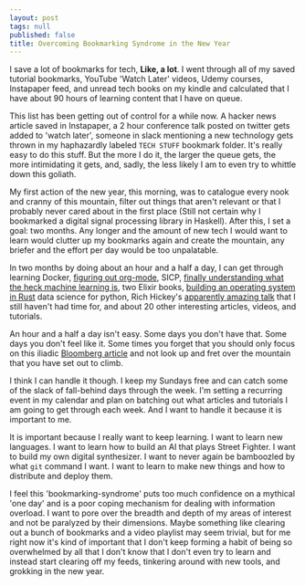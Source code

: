 ```yaml
---
layout: post
tags: null
published: false
title: Overcoming Bookmarking Syndrome in the New Year
---
```


I save a lot of bookmarks for tech, **Like, a lot**. I went through all of my saved tutorial bookmarks, YouTube 'Watch Later' videos, Udemy courses, Instapaper feed, and unread tech books on my kindle and calculated that I have about 90 hours of learning content that I have on queue. 

This list has been getting out of control for a while now. A hacker news article saved in Instapaper, a 2 hour conference talk posted on twitter gets added to 'watch later', someone in slack mentioning a new technology  gets thrown in my haphazardly labeled `TECH STUFF` bookmark folder. It's really easy to do this stuff. But the more I do it, the larger the queue gets, the more intimidating it gets, and, sadly, the less likely I am to even try to whittle down this goliath.

My first action of the new year, this morning, was to catalogue every nook and cranny of this mountain, filter out things that aren't relevant or that I probably never cared about in the first place (Still not certain why I bookmarked a digital signal processing library in Haskell). After this, I set a goal: two months. Any longer and the amount of new tech I would want to learn would clutter up my bookmarks again and create the mountain, any briefer and the effort per day would be too unpalatable. 

In two months by doing about an hour and a half a day, I can get through learning Docker, [figuring out org-mode](https://www.youtube.com/watch?v=KdcXu_RdKI0&list=WL&index=23), SICP, [finally understanding what the heck machine learning is](http://pythonforengineers.com/machine-learning-for-complete-beginners/), two Elixir books, [building an operating system in Rust](http://www.piston.rs/) data science for python, Rich Hickey's [apparently amazing talk](http://www.infoq.com/presentations/Simple-Made-Easy) that I still haven't had time for, and about 20 other interesting articles, videos, and tutorials.

An hour and a half a day isn't easy. Some days you don't have that. Some days you don't feel like it. Some times you forget that you should only focus on this 
iliadic [Bloomberg article](http://www.bloomberg.com/graphics/2015-paul-ford-what-is-code/) and not look up and fret over the mountain that you have set out to climb. 

I think I can handle it though. I keep my Sundays free and can catch some of the slack of fall-behind days through the week. I'm setting a recurring event in my calendar and plan on batching out what articles and tutorials I am going to get through each week. And I want to handle it because it is important to me.

It is important because I really want to keep learning. I want to learn new languages. I want to learn how to build an AI that plays Street Fighter. I want to build my own digital synthesizer. I want to never again be bamboozled by what `git` command I want. I want to learn to make new things and how to distribute and deploy them. 

I feel this 'bookmarking-syndrome' puts too much confidence on a mythical 'one day' and is a poor coping mechanism for dealing with information overload. I want to pore over the breadth and depth of my areas of interest and not be paralyzed by their dimensions. Maybe something like clearing out a bunch of bookmarks and a video playlist may seem trivial, but for me right now it's kind of important that I don't keep forming a habit of being so overwhelmed by all that I don't know that I don't even try to learn and instead start clearing off my feeds, tinkering around with new tools, and grokking in the new year.